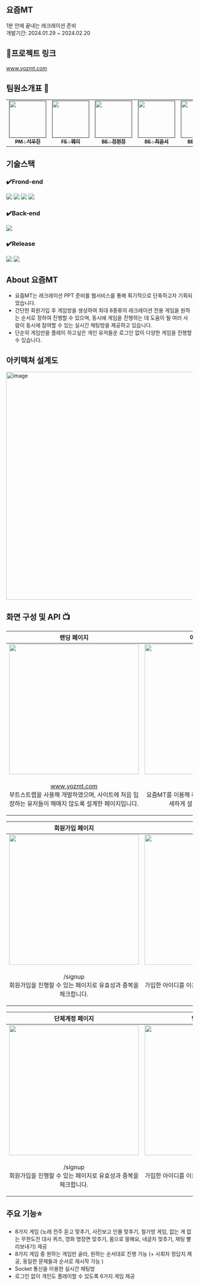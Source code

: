 ## 요즘MT
1분 안에 끝내는 레크레이션 준비<br>
개발기간: 2024.01.29 ~ 2024.02.20

## 🔗프로젝트 링크
www.yozmt.com

## 팀원소개표 🔎

<table>
  <tbody>
    <tr>
      <td align="center"><a href=""><img src="https://github.com/Pirogramming-20/YM/assets/121532823/aebaf1bf-491b-47e3-a92a-d4af72fd4ac3" width="100px;" alt=""/><br /><sub><b> PM : 석우진 </b></sub></a><br /></td>
      <td align="center"><a href=""><img src="" width="100px;" alt=""/><br /><sub><b> FE : 웨이 </b></sub></a><br /></td>
      <td align="center"><a href=""><img src="https://github.com/Pirogramming-20/YM/assets/121532823/ab545d7d-0c72-479f-9d3d-e6d3be012023" width="100px;" alt=""/><br /><sub><b> BE : 정현정</b></sub></a><br /></td>
      <td align="center"><a href=""><img src="https://github.com/Pirogramming-20/YM/assets/121532823/a550358f-576b-4fbe-b350-96153c06b967" width="100px;" alt=""/><br /><sub><b> BE : 최윤서</b></sub></a><br /></td>
      <td align="center"><a href=""><img src="https://github.com/Pirogramming-20/YM/assets/121532823/93db4d3c-f862-480f-8b9b-65f1964393de" width="100px;" alt=""/><br /><sub><b> BE : 오기택</b></sub></a><br /></td>
    </tr>
  </tbody>
</table>


## 기술스택 

### ✔️Frond-end
<img src="https://img.shields.io/badge/html5-E34F26?style=for-the-badge&logo=html5&logoColor=white"> <img src="https://img.shields.io/badge/css-1572B6?style=for-the-badge&logo=css3&logoColor=white"> <img src="https://img.shields.io/badge/javascript-F7DF1E?style=for-the-badge&logo=javascript&logoColor=black"> <img src="https://img.shields.io/badge/jquery-0769AD?style=for-the-badge&logo=jquery&logoColor=white">

### ✔️Back-end
<img src="https://img.shields.io/badge/django-092E20?style=for-the-badge&logo=django&logoColor=white">

### ✔️Release
<img src="https://img.shields.io/badge/linux-FCC624?style=for-the-badge&logo=linux&logoColor=black"> <img src="https://img.shields.io/badge/amazonaws-232F3E?style=for-the-badge&logo=amazonaws&logoColor=white"> 

## About 요즘MT
- 요즘MT는 레크레이션 PPT 준비를 웹서비스를 통해 획기적으로 단축하고자 기획되었습니다.
- 간단한 회원가입 후 게임방을 생성하여 최대 8종류의 레크레이션 전용 게임을 원하는 순서로 정하여 진행할 수 있으며, 동시에 게임을 진행하는 데 도움이 될 여러 사람이 동시에 참여할 수 있는 실시간 채팅방을 제공하고 있습니다.
- 단순히 게임만을 플레이 하고싶은 개인 유저들운 로그인 없이 다양한 게임을 진행할 수 있습니다.

## 아키텍쳐 설계도
<img width="614" alt="image" src="https://github.com/Pirogramming-20/YM/assets/121532823/010c84e9-a51a-4b9d-883b-d52111db3b94">


## 화면 구성 및 API 📺

| 랜딩 페이지 | 이용방법 페이지 |
| :---:         |     :---:      |
| <img src="" width="350px;" height="350px" alt=""/>   | <img src="" width="350px;" height="350px" alt=""/>     |
| <p>www.yozmt.com<br>부트스트랩을 사용해 개발하였으며, 사이트에 처음 입장하는 유저들이 해매지 않도록 설계한 페이지입니다.</p>     | <p>/help<br>요즘MT를 이용해 레크레이션을 진행하는 방법을 자세하게 설명해주는 페이지입니다.</p>     | 

| 회원가입 페이지 | 로그인 페이지 |
| :---:         |     :---:      |
| <img src="" width="350px;" height="350px" alt=""/>   | <img src="" width="350px;" height="350px" alt=""/>     |
| <p>/signup <br>회원가입을 진행할 수 있는 페이지로 유효성과 중복을 체크합니다. </p>     | <p>/login<br>가입한 아이디를 이용해 로그인할 수 있는 페이지입니다.</p>     | 

| 단체계정 페이지 | 방 생성 페이지 |
| :---:         |     :---:      |
| <img src="" width="350px;" height="350px" alt=""/>   | <img src="" width="350px;" height="350px" alt=""/>     |
| <p>/signup <br>회원가입을 진행할 수 있는 페이지로 유효성과 중복을 체크합니다. </p>     | <p>/login<br>가입한 아이디를 이용해 로그인할 수 있는 페이지입니다.</p>  | 


## 주요 기능⭐️
- 8가지 게임 (노래 전주 듣고 맞추기, 사진보고 인물 맞추기, 철가방 게임, 없는 게 없는 무한도전 대사 퀴즈, 영화 명장면 맞추기, 몸으로 말해요, 네글자 맞추기, 채팅 빨리보내기) 제공
- 8가지 게임 중 원하는 게임만 골라, 원하는 순서대로 진행 가능 (+ 사회자 정답지 제공, 동일한 문제들과 순서로 재시작 가능 )
- Socket 통신을 이용한 실시간 채팅방
- 로그인 없이 개인도 플레이할 수 있도록 6가지 게임 제공

